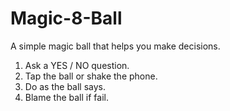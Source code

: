 # Magic-8-Ball

A simple magic ball that helps you make decisions. 
1. Ask a  YES / NO question.
2. Tap the ball or shake the phone. 
3. Do as the ball says.
4. Blame the ball if fail.
